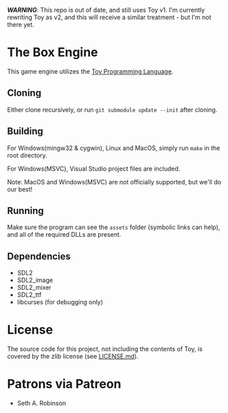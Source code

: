 ***WARNING***: This repo is out of date, and still uses Toy v1. I'm currently rewriting Toy as v2, and this will receive a similar treatment - but I'm not there yet.

# The Box Engine

This game engine utilizes the [Toy Programming Language](https://toylang.com).

## Cloning

Either clone recursively, or run `git submodule update --init` after cloning.

## Building

For Windows(mingw32 & cygwin), Linux and MacOS, simply run `make` in the root directory.

For Windows(MSVC), Visual Studio project files are included.

Note: MacOS and Windows(MSVC) are not officially supported, but we'll do our best!

## Running

Make sure the program can see the `assets` folder (symbolic links can help), and all of the required DLLs are present.

## Dependencies

* SDL2
* SDL2_image
* SDL2_mixer
* SDL2_ttf
* libcurses (for debugging only)

# License

The source code for this project, not including the contents of Toy, is covered by the zlib license (see [LICENSE.md](LICENSE.md)).

# Patrons via Patreon

* Seth A. Robinson
